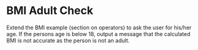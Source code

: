 # BMI Adult Check

Extend the BMI example (section on operators) to ask the user for his/her age. If the persons age is below 18, output a message that the calculated BMI is not accurate as the person is not an adult.
